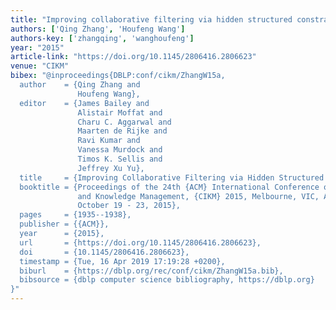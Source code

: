 ```yaml
---
title: "Improving collaborative filtering via hidden structured constraint"
authors: ['Qing Zhang', 'Houfeng Wang']
authors-key: ['zhangqing', 'wanghoufeng']
year: "2015"
article-link: "https://doi.org/10.1145/2806416.2806623"
venue: "CIKM"
bibex: "@inproceedings{DBLP:conf/cikm/ZhangW15a,
  author    = {Qing Zhang and
               Houfeng Wang},
  editor    = {James Bailey and
               Alistair Moffat and
               Charu C. Aggarwal and
               Maarten de Rijke and
               Ravi Kumar and
               Vanessa Murdock and
               Timos K. Sellis and
               Jeffrey Xu Yu},
  title     = {Improving Collaborative Filtering via Hidden Structured Constraint},
  booktitle = {Proceedings of the 24th {ACM} International Conference on Information
               and Knowledge Management, {CIKM} 2015, Melbourne, VIC, Australia,
               October 19 - 23, 2015},
  pages     = {1935--1938},
  publisher = {{ACM}},
  year      = {2015},
  url       = {https://doi.org/10.1145/2806416.2806623},
  doi       = {10.1145/2806416.2806623},
  timestamp = {Tue, 16 Apr 2019 17:19:28 +0200},
  biburl    = {https://dblp.org/rec/conf/cikm/ZhangW15a.bib},
  bibsource = {dblp computer science bibliography, https://dblp.org}
}"
---
```

